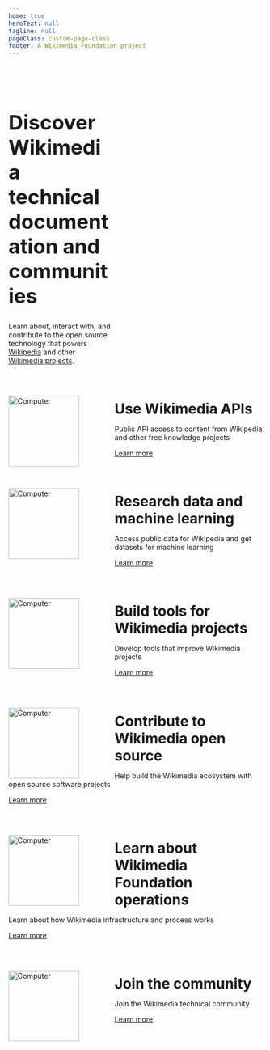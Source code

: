 ```yaml
---
home: true
heroText: null
tagline: null
pageClass: custom-page-class
footer: A Wikimedia Foundation project
---
```


<br>
<br>

<div style="padding-right:300px;">
<h1 style="font-size:2.5rem;">Discover Wikimedia technical documentation and communities</h1>

Learn about, interact with, and contribute to the open source technology that powers <a href="https://www.wikipedia.org/" target="_blank" rel="noopener noreferrer">Wikipedia</a> and other <a href="https://wikimediafoundation.org/our-work/wikimedia-projects/" target="_blank" rel="noopener noreferrer">Wikimedia projects</a>.

</div>

<br>

<img style="float: left; padding-right:70px; padding-top:30px;" src="https://upload.wikimedia.org/wikipedia/commons/5/51/WP20Symbols_FIREWORKS.svg" alt="Computer" width="140">

<h1 style="margin-block-end: 0.2em;">Use Wikimedia APIs</h1>

Public API access to content from Wikipedia and other free knowledge projects

[Learn more](api)

<br>

<img style="float: left; padding-right:70px; padding-top:30px;" src="https://upload.wikimedia.org/wikipedia/commons/2/26/WP20Symbols_RUG.svg" alt="Computer" width="140">

<h1 style="margin-block-end: 0.2em;">Research data and machine learning</h1>

Access public data for Wikipedia and get datasets for machine learning

[Learn more](data)

<br>

<img style="float: left; padding-right:70px; padding-top:30px;" src="https://upload.wikimedia.org/wikipedia/commons/e/e9/WP20Symbols_OWL_OF_ATHENA.svg" alt="Computer" width="140">

<h1 style="margin-block-end: 0.2em;">Build tools for Wikimedia projects</h1>

Develop tools that improve Wikimedia projects

[Learn more](tools)

<br>

<img style="float: left; padding-right:70px; padding-top:30px;" src="https://upload.wikimedia.org/wikipedia/commons/e/ed/WP20Symbols_MediaWiki.svg" alt="Computer" width="140">

<h1 style="margin-block-end: 0.2em;">Contribute to Wikimedia open source</h1>

Help build the Wikimedia ecosystem with open source software projects

[Learn more](contribute)

<br>

<img style="float: left; padding-right:70px; padding-top:30px;" src="https://upload.wikimedia.org/wikipedia/commons/1/1a/WP20Symbols_IBIS_OF_THOTH.svg" alt="Computer" width="140">

<h1 style="margin-block-end: 0.2em;">Learn about Wikimedia Foundation operations</h1>

Learn about how Wikimedia infrastructure and process works

[Learn more](operations)

<br>

<img style="float: left; padding-right:70px; padding-top:30px;" src="https://upload.wikimedia.org/wikipedia/commons/3/31/WP20Symbols_SERPENT.svg" alt="Computer" width="140">

<h1 style="margin-block-end: 0.2em;">Join the community</h1>

Join the Wikimedia technical community

[Learn more](community)

<br>
